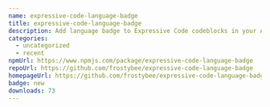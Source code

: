 ```yaml
---
name: expressive-code-language-badge
title: expressive-code-language-badge
description: Add language badge to Expressive Code codeblocks in your Astro site.
categories:
  - uncategorized
  - recent
npmUrl: https://www.npmjs.com/package/expressive-code-language-badge
repoUrl: https://github.com/frostybee/expressive-code-language-badge
homepageUrl: https://github.com/frostybee/expressive-code-language-badge
badge: new
downloads: 73
---
```

